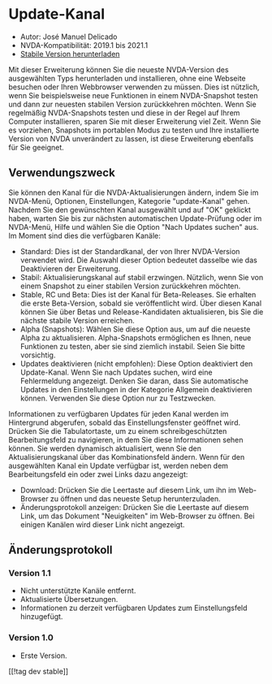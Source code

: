 # Update-Kanal #

* Autor: José Manuel Delicado
* NVDA-Kompatibilität: 2019.1 bis 2021.1
* [Stabile Version herunterladen][1]

Mit dieser Erweiterung können Sie die neueste NVDA-Version des ausgewählten
Typs herunterladen und installieren, ohne eine Webseite besuchen oder Ihren
Webbrowser verwenden zu müssen. Dies ist nützlich, wenn Sie beispielsweise
neue Funktionen in einem NVDA-Snapshot testen und dann zur neuesten stabilen
Version zurückkehren möchten. Wenn Sie regelmäßig NVDA-Snapshots testen und
diese in der Regel auf Ihrem Computer installieren, sparen Sie mit dieser
Erweiterung viel Zeit. Wenn Sie es vorziehen, Snapshots im portablen Modus
zu testen und Ihre installierte Version von NVDA unverändert zu lassen, ist
diese Erweiterung ebenfalls für Sie geeignet.

## Verwendungszweck

Sie können den Kanal für die NVDA-Aktualisierungen ändern, indem Sie im
NVDA-Menü, Optionen, Einstellungen, Kategorie "update-Kanal" gehen. Nachdem
Sie den gewünschten Kanal ausgewählt und auf "OK" geklickt haben, warten Sie
bis zur nächsten automatischen Update-Prüfung oder im NVDA-Menü, Hilfe und
wählen Sie die Option "Nach Updates suchen" aus. Im Moment sind dies die
verfügbaren Kanäle:

* Standard: Dies ist der Standardkanal, der von Ihrer NVDA-Version verwendet
  wird. Die Auswahl dieser Option bedeutet dasselbe wie das Deaktivieren der
  Erweiterung.
* Stabil: Aktualisierungskanal auf stabil erzwingen. Nützlich, wenn Sie von
  einem Snapshot zu einer stabilen Version zurückkehren möchten.
* Stable, RC und Beta: Dies ist der Kanal für Beta-Releases. Sie erhalten
  die erste Beta-Version, sobald sie veröffentlicht wird. Über diesen Kanal
  können Sie über Betas und Release-Kandidaten aktualisieren, bis Sie die
  nächste stabile Version erreichen.
* Alpha (Snapshots): Wählen Sie diese Option aus, um auf die neueste Alpha
  zu aktualisieren. Alpha-Snapshots ermöglichen es Ihnen, neue Funktionen zu
  testen, aber sie sind ziemlich instabil. Seien Sie bitte vorsichtig.
* Updates deaktivieren (nicht empfohlen): Diese Option deaktiviert den
  Update-Kanal. Wenn Sie nach Updates suchen, wird eine Fehlermeldung
  angezeigt. Denken Sie daran, dass Sie automatische Updates in den
  Einstellungen in der Kategorie Allgemein deaktivieren können. Verwenden
  Sie diese Option nur zu Testzwecken.

Informationen zu verfügbaren Updates für jeden Kanal werden im Hintergrund
abgerufen, sobald das Einstellungsfenster geöffnet wird. Drücken Sie die
Tabulatortaste, um zu einem schreibgeschützten Bearbeitungsfeld zu
navigieren, in dem Sie diese Informationen sehen können. Sie werden
dynamisch aktualisiert, wenn Sie den Aktualisierungskanal über das
Kombinationsfeld ändern. Wenn für den ausgewählten Kanal ein Update
verfügbar ist, werden neben dem Bearbeitungsfeld ein oder zwei Links dazu
angezeigt:

* Download: Drücken Sie die Leertaste auf diesem Link, um ihn im Web-Browser
  zu öffnen und das neueste Setup herunterzuladen.
* Änderungsprotokoll anzeigen: Drücken Sie die Leertaste auf diesem Link, um
  das Dokument "Neuigkeiten" im Web-Browser zu öffnen. Bei einigen Kanälen
  wird dieser Link nicht angezeigt.

## Änderungsprotokoll

### Version 1.1

* Nicht unterstützte Kanäle entfernt.
* Aktualisierte Übersetzungen.
* Informationen zu derzeit verfügbaren Updates zum Einstellungsfeld
  hinzugefügt.

### Version 1.0

* Erste Version.

[[!tag dev stable]]

[1]: https://addons.nvda-project.org/files/get.php?file=updchannelselect

